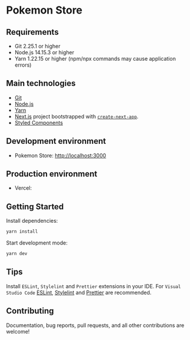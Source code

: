 # Pokemon Store

## Requirements

- Git 2.25.1 or higher
- Node.js 14.15.3 or higher
- Yarn 1.22.15 or higher (npm/npx commands may cause application errors)

## Main technologies

- [Git](https://git-scm.com/)
- [Node.js](https://nodejs.org/)
- [Yarn](https://yarnpkg.com/)
- [Next.js](https://nextjs.org/) project bootstrapped with [`create-next-app`](https://github.com/vercel/next.js/tree/canary/packages/create-next-app).
- [Styled Components](https://styled-components.com/)

## Development environment

- Pokemon Store: <http://localhost:3000>

## Production environment

- Vercel:

## Getting Started

Install dependencies:
```bash
yarn install
```
Start development mode:
```bash
yarn dev
```
## Tips

Install `ESLint`, `Stylelint` and `Prettier` extensions in your IDE. For `Visual Studio Code` [ESLint](https://marketplace.visualstudio.com/items?itemName=dbaeumer.vscode-eslint), [Stylelint](https://marketplace.visualstudio.com/items?itemName=stylelint.vscode-stylelint) and [Prettier](https://marketplace.visualstudio.com/items?itemName=esbenp.prettier-vscode) are recommended.

## Contributing

Documentation, bug reports, pull requests, and all other contributions are welcome!
